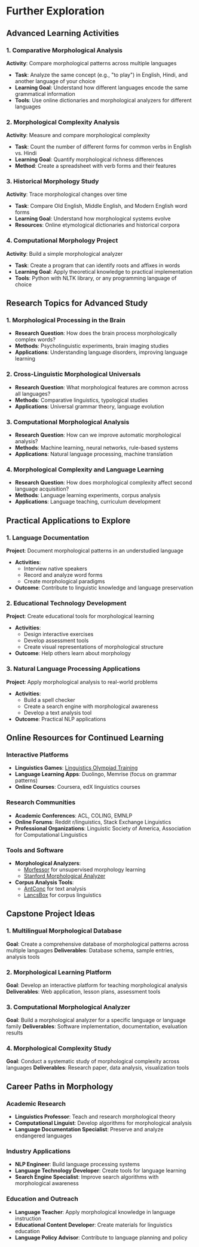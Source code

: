 # Further Exploration

## Advanced Learning Activities

### 1. Comparative Morphological Analysis
**Activity**: Compare morphological patterns across multiple languages
- **Task**: Analyze the same concept (e.g., "to play") in English, Hindi, and another language of your choice
- **Learning Goal**: Understand how different languages encode the same grammatical information
- **Tools**: Use online dictionaries and morphological analyzers for different languages

### 2. Morphological Complexity Analysis
**Activity**: Measure and compare morphological complexity
- **Task**: Count the number of different forms for common verbs in English vs. Hindi
- **Learning Goal**: Quantify morphological richness differences
- **Method**: Create a spreadsheet with verb forms and their features

### 3. Historical Morphology Study
**Activity**: Trace morphological changes over time
- **Task**: Compare Old English, Middle English, and Modern English word forms
- **Learning Goal**: Understand how morphological systems evolve
- **Resources**: Online etymological dictionaries and historical corpora

### 4. Computational Morphology Project
**Activity**: Build a simple morphological analyzer
- **Task**: Create a program that can identify roots and affixes in words
- **Learning Goal**: Apply theoretical knowledge to practical implementation
- **Tools**: Python with NLTK library, or any programming language of choice

## Research Topics for Advanced Study

### 1. Morphological Processing in the Brain
- **Research Question**: How does the brain process morphologically complex words?
- **Methods**: Psycholinguistic experiments, brain imaging studies
- **Applications**: Understanding language disorders, improving language learning

### 2. Cross-Linguistic Morphological Universals
- **Research Question**: What morphological features are common across all languages?
- **Methods**: Comparative linguistics, typological studies
- **Applications**: Universal grammar theory, language evolution

### 3. Computational Morphological Analysis
- **Research Question**: How can we improve automatic morphological analysis?
- **Methods**: Machine learning, neural networks, rule-based systems
- **Applications**: Natural language processing, machine translation

### 4. Morphological Complexity and Language Learning
- **Research Question**: How does morphological complexity affect second language acquisition?
- **Methods**: Language learning experiments, corpus analysis
- **Applications**: Language teaching, curriculum development

## Practical Applications to Explore

### 1. Language Documentation
**Project**: Document morphological patterns in an understudied language
- **Activities**: 
  - Interview native speakers
  - Record and analyze word forms
  - Create morphological paradigms
- **Outcome**: Contribute to linguistic knowledge and language preservation

### 2. Educational Technology Development
**Project**: Create educational tools for morphological learning
- **Activities**:
  - Design interactive exercises
  - Develop assessment tools
  - Create visual representations of morphological structure
- **Outcome**: Help others learn about morphology

### 3. Natural Language Processing Applications
**Project**: Apply morphological analysis to real-world problems
- **Activities**:
  - Build a spell checker
  - Create a search engine with morphological awareness
  - Develop a text analysis tool
- **Outcome**: Practical NLP applications

## Online Resources for Continued Learning

### Interactive Platforms
- **Linguistics Games**: [Linguistics Olympiad Training](https://ioling.org/problems/)
- **Language Learning Apps**: Duolingo, Memrise (focus on grammar patterns)
- **Online Courses**: Coursera, edX linguistics courses

### Research Communities
- **Academic Conferences**: ACL, COLING, EMNLP
- **Online Forums**: Reddit r/linguistics, Stack Exchange Linguistics
- **Professional Organizations**: Linguistic Society of America, Association for Computational Linguistics

### Tools and Software
- **Morphological Analyzers**: 
  - [Morfessor](https://github.com/aalto-speech/morfessor) for unsupervised morphology learning
  - [Stanford Morphological Analyzer](https://nlp.stanford.edu/software/morphology.html)
- **Corpus Analysis Tools**: 
  - [AntConc](https://www.laurenceanthony.net/software/antconc/) for text analysis
  - [LancsBox](http://corpora.lancs.ac.uk/lancsbox/) for corpus linguistics

## Capstone Project Ideas

### 1. Multilingual Morphological Database
**Goal**: Create a comprehensive database of morphological patterns across multiple languages
**Deliverables**: Database schema, sample entries, analysis tools

### 2. Morphological Learning Platform
**Goal**: Develop an interactive platform for teaching morphological analysis
**Deliverables**: Web application, lesson plans, assessment tools

### 3. Computational Morphological Analyzer
**Goal**: Build a morphological analyzer for a specific language or language family
**Deliverables**: Software implementation, documentation, evaluation results

### 4. Morphological Complexity Study
**Goal**: Conduct a systematic study of morphological complexity across languages
**Deliverables**: Research paper, data analysis, visualization tools

## Career Paths in Morphology

### Academic Research
- **Linguistics Professor**: Teach and research morphological theory
- **Computational Linguist**: Develop algorithms for morphological analysis
- **Language Documentation Specialist**: Preserve and analyze endangered languages

### Industry Applications
- **NLP Engineer**: Build language processing systems
- **Language Technology Developer**: Create tools for language learning
- **Search Engine Specialist**: Improve search algorithms with morphological awareness

### Education and Outreach
- **Language Teacher**: Apply morphological knowledge in language instruction
- **Educational Content Developer**: Create materials for linguistics education
- **Language Policy Advisor**: Contribute to language planning and policy 